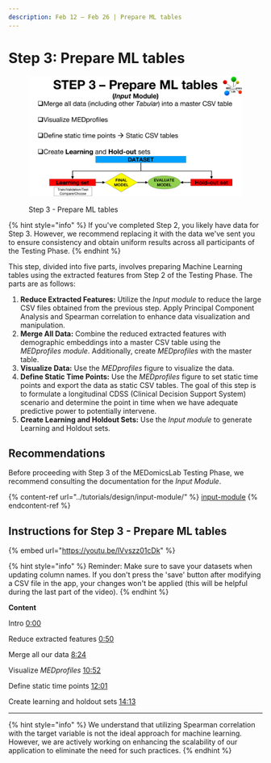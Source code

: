 ```yaml
---
description: Feb 12 – Feb 26 | Prepare ML tables
---
```


# Step 3: Prepare ML tables

<figure><img src="../.gitbook/assets/MEDomicsLab-TestingPhase-11.png" alt=""><figcaption><p>Step 3 - Prepare ML tables</p></figcaption></figure>

{% hint style="info" %}
If you've completed Step 2, you likely have data for Step 3. However, we recommend replacing it with the data we've sent you to ensure consistency and obtain uniform results across all participants of the Testing Phase.
{% endhint %}

This step, divided into five parts, involves preparing Machine Learning tables using the extracted features from Step 2 of the Testing Phase. The parts are as follows:

1. **Reduce Extracted Features:** Utilize the _Input module_ to reduce the large CSV files obtained from the previous step. Apply Principal Component Analysis and Spearman correlation to enhance data visualization and manipulation.
2. **Merge All Data:** Combine the reduced extracted features with demographic embeddings into a master CSV table using the _MEDprofiles module_. Additionally, create _MEDprofiles_ with the master table.
3. **Visualize Data:** Use the _MEDprofiles_ figure to visualize the data.
4. **Define Static Time Points:** Use the _MEDprofiles_ figure to set static time points and export the data as static CSV tables. The goal of this step is to formulate a longitudinal CDSS (Clinical Decision Support System) scenario and determine the point in time when we have adequate predictive power to potentially intervene.
5. **Create Learning and Holdout Sets:** Use the _Input module_ to generate Learning and Holdout sets.

## Recommendations

Before proceeding with Step 3 of the MEDomicsLab Testing Phase, we recommend consulting the documentation for the _Input Module_.

{% content-ref url="../tutorials/design/input-module/" %}
[input-module](../tutorials/design/input-module/)
{% endcontent-ref %}

## Instructions for Step 3 - Prepare ML tables

{% embed url="https://youtu.be/lVvszz01cDk" %}

{% hint style="info" %}
Reminder: Make sure to save your datasets when updating column names. If you don't press the 'save' button after modifying a CSV file in the app, your changes won't be applied (this will be helpful during the last part of the video).
{% endhint %}

**Content**

Intro [0:00](https://www.youtube.com/watch?v=lVvszz01cDk\&t=0s)

Reduce extracted features [0:50](https://www.youtube.com/watch?v=lVvszz01cDk\&t=50s)

Merge all our data [8:24](https://www.youtube.com/watch?v=lVvszz01cDk\&t=504s)

Visualize _MEDprofiles_ [10:52](https://www.youtube.com/watch?v=lVvszz01cDk\&t=652s)&#x20;

Define static time points [12:01](https://www.youtube.com/watch?v=lVvszz01cDk\&t=721s)&#x20;

Create learning and holdout sets [14:13](https://www.youtube.com/watch?v=lVvszz01cDk\&t=853s)

***

{% hint style="info" %}
We understand that utilizing Spearman correlation with the target variable is not the ideal approach for machine learning. However, we are actively working on enhancing the scalability of our application to eliminate the need for such practices.
{% endhint %}
